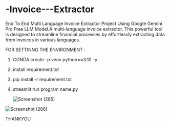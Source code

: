 # -Invoice---Extractor
End To End Multi Language Invoice Extractor Project Using Google Gemini Pro Free LLM Model.A multi-language invoice extractor. This powerful tool is designed to streamline financial processes by effortlessly extracting data from invoices in various languages. 


FOR SETTINNG THE ENVIRONMENT :
1. CONDA create -p venv python==3.10 -y
2. install requirement.txt
3. pip install -r  requirement.txt
4. streamlit run program name.py

   ![Screenshot (285)](https://github.com/Ujjwal-sinha/-Invoice---Extractor/assets/115147132/16be5b9a-7861-4486-9bc8-858f94c54fe4)
   
![Screenshot (286)](https://github.com/Ujjwal-sinha/-Invoice---Extractor/assets/115147132/4991ed60-64c4-451e-9772-411bd34b7edb)



THANKYOU
